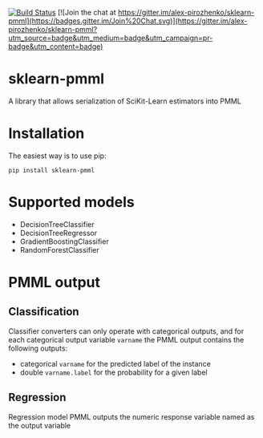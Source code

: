 [![Build Status](https://travis-ci.org/alex-pirozhenko/sklearn-pmml.svg)](https://travis-ci.org/alex-pirozhenko/sklearn-pmml)
[![Join the chat at https://gitter.im/alex-pirozhenko/sklearn-pmml](https://badges.gitter.im/Join%20Chat.svg)](https://gitter.im/alex-pirozhenko/sklearn-pmml?utm_source=badge&utm_medium=badge&utm_campaign=pr-badge&utm_content=badge)

# sklearn-pmml

A library that allows serialization of SciKit-Learn estimators into PMML

# Installation
The easiest way is to use pip:
```
pip install sklearn-pmml
```

# Supported models
- DecisionTreeClassifier
- DecisionTreeRegressor
- GradientBoostingClassifier
- RandomForestClassifier

# PMML output

## Classification
Classifier converters can only operate with categorical outputs, and for each categorical output variable ```varname``` 
the PMML output contains the following outputs:
- categorical ```varname``` for the predicted label of the instance
- double ```varname.label``` for the probability for a given label

## Regression
Regression model PMML outputs the numeric response variable named as the output variable
